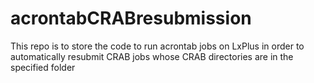 # acrontabCRABresubmission
This repo is to store the code to run acrontab jobs on LxPlus in order to automatically resubmit CRAB jobs whose CRAB directories are in the specified folder
